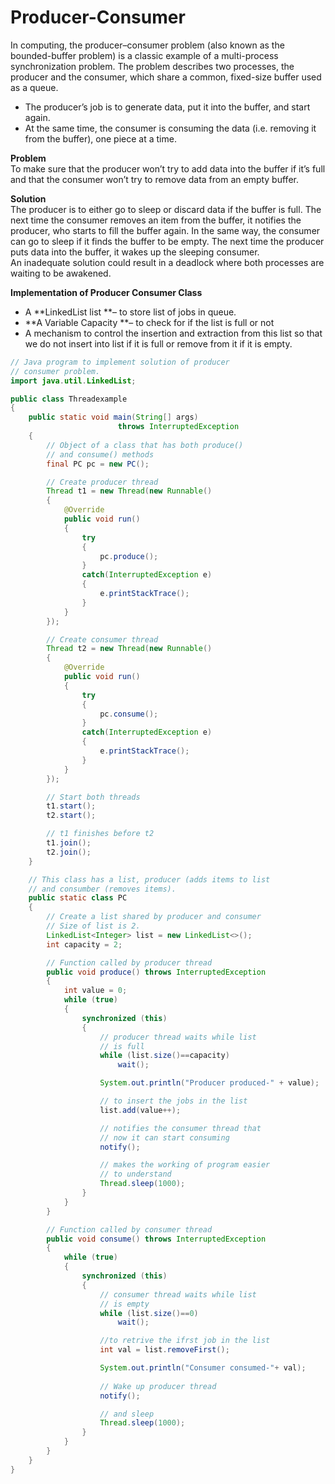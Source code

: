 # Producer-Consumer

In computing, the producer–consumer problem \(also known as the bounded-buffer problem\) is a classic example of a multi-process synchronization problem. The problem describes two processes, the producer and the consumer, which share a common, fixed-size buffer used as a queue.

* The producer’s job is to generate data, put it into the buffer, and start again.
* At the same time, the consumer is consuming the data \(i.e. removing it from the buffer\), one piece at a time.

**Problem**  
To make sure that the producer won’t try to add data into the buffer if it’s full and that the consumer won’t try to remove data from an empty buffer.

**Solution**  
The producer is to either go to sleep or discard data if the buffer is full. The next time the consumer removes an item from the buffer, it notifies the producer, who starts to fill the buffer again. In the same way, the consumer can go to sleep if it finds the buffer to be empty. The next time the producer puts data into the buffer, it wakes up the sleeping consumer.  
An inadequate solution could result in a deadlock where both processes are waiting to be awakened.

**Implementation of Producer Consumer Class**

* A **LinkedList list **– to store list of jobs in queue.
* **A Variable Capacity **– to check for if the list is full or not
* A mechanism to control the insertion and extraction from this list so that we do not insert into list if it is full or remove from it if it is empty.

```java
// Java program to implement solution of producer 
// consumer problem. 
import java.util.LinkedList; 

public class Threadexample 
{ 
	public static void main(String[] args) 
						throws InterruptedException 
	{ 
		// Object of a class that has both produce() 
		// and consume() methods 
		final PC pc = new PC(); 

		// Create producer thread 
		Thread t1 = new Thread(new Runnable() 
		{ 
			@Override
			public void run() 
			{ 
				try
				{ 
					pc.produce(); 
				} 
				catch(InterruptedException e) 
				{ 
					e.printStackTrace(); 
				} 
			} 
		}); 

		// Create consumer thread 
		Thread t2 = new Thread(new Runnable() 
		{ 
			@Override
			public void run() 
			{ 
				try
				{ 
					pc.consume(); 
				} 
				catch(InterruptedException e) 
				{ 
					e.printStackTrace(); 
				} 
			} 
		}); 

		// Start both threads 
		t1.start(); 
		t2.start(); 

		// t1 finishes before t2 
		t1.join(); 
		t2.join(); 
	} 

	// This class has a list, producer (adds items to list 
	// and consumber (removes items). 
	public static class PC 
	{ 
		// Create a list shared by producer and consumer 
		// Size of list is 2. 
		LinkedList<Integer> list = new LinkedList<>(); 
		int capacity = 2; 

		// Function called by producer thread 
		public void produce() throws InterruptedException 
		{ 
			int value = 0; 
			while (true) 
			{ 
				synchronized (this) 
				{ 
					// producer thread waits while list 
					// is full 
					while (list.size()==capacity) 
						wait(); 

					System.out.println("Producer produced-" + value); 

					// to insert the jobs in the list 
					list.add(value++); 

					// notifies the consumer thread that 
					// now it can start consuming 
					notify(); 

					// makes the working of program easier 
					// to understand 
					Thread.sleep(1000); 
				} 
			} 
		} 

		// Function called by consumer thread 
		public void consume() throws InterruptedException 
		{ 
			while (true) 
			{ 
				synchronized (this) 
				{ 
					// consumer thread waits while list 
					// is empty 
					while (list.size()==0) 
						wait(); 

					//to retrive the ifrst job in the list 
					int val = list.removeFirst(); 

					System.out.println("Consumer consumed-"+ val); 
 
					// Wake up producer thread 
					notify(); 

					// and sleep 
					Thread.sleep(1000); 
				} 
			} 
		} 
	} 
} 

```



